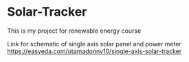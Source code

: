 # Solar-Tracker

This is my project for renewable energy course 

Link for schematic of single axis solar panel and power meter
https://easyeda.com/utamadonny10/single-axis-solar-tracker

